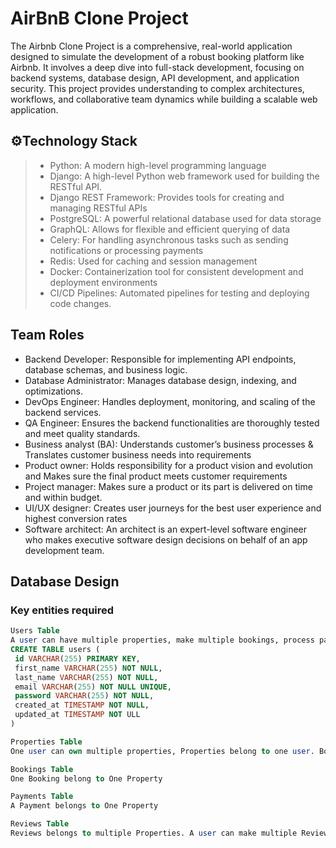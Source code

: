 # AirBnB Clone Project
The Airbnb Clone Project is a comprehensive, real-world application designed to simulate the development of a robust booking platform like Airbnb. It involves a deep dive into full-stack development, focusing on backend systems, database design, API development, and application security. This project provides understanding to complex architectures, workflows, and collaborative team dynamics while building a scalable web application.

## ⚙️Technology Stack
> - Python: A modern high-level programming language
> - Django: A high-level Python web framework used for building the RESTful API.
> - Django REST Framework: Provides tools for creating and managing RESTful APIs
> - PostgreSQL: A powerful relational database used for data storage
> - GraphQL: Allows for flexible and efficient querying of data
> - Celery: For handling asynchronous tasks such as sending notifications or processing payments
> - Redis: Used for caching and session management
> - Docker: Containerization tool for consistent development and deployment environments
> - CI/CD Pipelines: Automated pipelines for testing and deploying code changes.

## Team Roles
* Backend Developer: Responsible for implementing API endpoints, database schemas, and business logic.
* Database Administrator: Manages database design, indexing, and optimizations.
* DevOps Engineer: Handles deployment, monitoring, and scaling of the backend services.
* QA Engineer: Ensures the backend functionalities are thoroughly tested and meet quality standards.
* Business analyst (BA): Understands customer’s business processes & Translates customer business needs into requirements
* Product owner: Holds responsibility for a product vision and evolution and Makes sure the final product meets customer requirements
* Project manager: Makes sure a product or its part is delivered on time and within budget.
* UI/UX designer: Creates user journeys for the best user experience and highest conversion rates
* Software architect: An architect is an expert-level software engineer who makes executive software design decisions on behalf of an app development team.

## Database Design
### Key entities required
```sql
Users Table
A user can have multiple properties, make multiple bookings, process payment and review multiple properties
CREATE TABLE users (
 id VARCHAR(255) PRIMARY KEY,
 first_name VARCHAR(255) NOT NULL,
 last_name VARCHAR(255) NOT NULL,
 email VARCHAR(255) NOT NULL UNIQUE,
 password VARCHAR(255) NOT NULL,
 created_at TIMESTAMP NOT NULL,
 updated_at TIMESTAMP NOT ULL
)
```

```sql
Properties Table
One user can own multiple properties, Properties belong to one user. Booking belong to a Property.
```

```sql
Bookings Table
One Booking belong to One Property
```

```sql
Payments Table
A Payment belongs to One Property
```

```sql
Reviews Table
Reviews belongs to multiple Properties. A user can make multiple Reviews.
```

